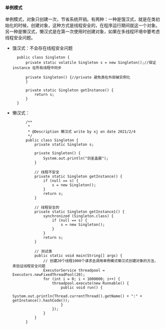 #### 单例模式
单例模式，对象只创建一次，节省系统开销。有两种：一种是饿汉式，就是在类初始化的时候，创建对象，这种方式是线程安全的，在程序运行期间就这一个对象。另一种是懒汉式，懒汉式是在第一次使用时创建对象，如果在多线程环境中要考虑线程安全问题。
* 饿汉式：不会存在线程安全问题

        public class Singleton {
            private static volatile Singleton s = new Singleton();//保证 instance 在所有线程中同步

            private Singleton() {//private 避免类在外部被实例化
            }

            private static Singleton getInstance() {
                return s;
            }
        }
* 懒汉式：

            /**
             * 
             * @Description 懒汉式 write by xj on date 2021/2/4
             */
            public class Singleton {
                private static Singleton s;

                private Singleton() {
                    System.out.println("剑圣盖聂");
                }

                // 线程不安全
                private static Singleton getInstance() {
                    if (null == s) {
                        s = new Singleton();
                    }
                    return s;
                } 

                // 线程安全的
                private static Singleton getInstance1() {
                    synchronized (Singleton.class) {
                        if (null == s) {
                            s = new Singleton();
                        }
                    }
                    return s;
                }

                // 测试类
                public static void main(String[] args) {
                    // 创建20个线程1000个请求去调用单例模式懒汉式创建对象的方法，来验证线程安全问题
                    ExecutorService threadpool = Executors.newFixedThreadPool(20);
                    for (int i = 0; i < 1000000; i++) {
                        threadpool.execute(new Runnable() {
                            public void run() {
                                System.out.println(Thread.currentThread().getName() + ":" + getInstance().hashCode());
                            }
                        });
                    }
                }
            }
